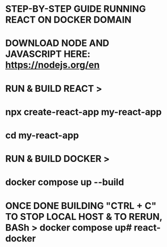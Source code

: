 # STEP-BY-STEP GUIDE RUNNING REACT ON DOCKER DOMAIN 

# DOWNLOAD NODE AND JAVASCRIPT HERE: https://nodejs.org/en

# RUN & BUILD REACT >
# npx create-react-app my-react-app
# cd my-react-app

# RUN & BUILD DOCKER >
# docker compose up --build

# ONCE DONE BUILDING "CTRL + C" TO STOP LOCAL HOST & TO RERUN, BASh > docker compose up#   r e a c t - d o c k e r  
 